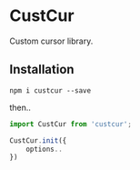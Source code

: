# CustCur

Custom cursor library.

## Installation

`npm i custcur --save`

then..

```javascript
import CustCur from 'custcur';

CustCur.init({
	options..
})
```
